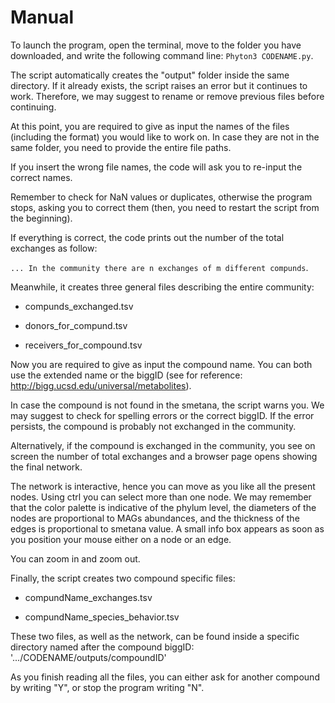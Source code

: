 # Manual

To launch the program, open the terminal, move to the folder you have downloaded, and write the following command line: `Phyton3 CODENAME.py`.

The script automatically creates the "output" folder inside the same directory. If it already exists, the script raises an error but it continues to work. Therefore, we may suggest to rename or remove previous files before continuing. 

At this point, you are required to give as input the names of the files (including the format) you would like to work on. In case they are not in the same folder, you need to provide the entire file paths. 

If you insert the wrong file names, the code will ask you to re-input the correct names.

Remember to check for NaN values or duplicates, otherwise the program stops, asking you to correct them (then, you need to restart the script from the beginning). 

If everything is correct, the code prints out the number of the total exchanges as follow: 

`... In the community there are n exchanges of m different compunds`.

Meanwhile, it creates three general files describing the entire community:

-  compunds_exchanged.tsv

-  donors_for_compund.tsv

-  receivers_for_compound.tsv

Now you are required to give as input the compound name. You can both use the extended name or the biggID (see for reference: http://bigg.ucsd.edu/universal/metabolites). 

In case the compound is not found in the smetana, the script warns you. We may suggest to check for spelling errors or the correct biggID. If the error persists, the compound is probably not exchanged in the community. 

Alternatively, if the compound is exchanged in the community, you see on screen the number of total exchanges and a browser page opens showing the final network.

The network is interactive, hence you can move as you like all the present nodes. Using ctrl you can select more than one node. We may remember that the color palette is indicative of the phylum level, the diameters of the nodes are proportional to MAGs abundances, and the thickness of the edges is proportional to smetana value. A small info box appears as soon as you position your mouse either on a node or an edge.
 
You can zoom in and zoom out. 

Finally, the script creates two compound specific files: 

-  compundName_exchanges.tsv

-  compundName_species_behavior.tsv

These two files, as well as the network, can be found inside a specific directory named after the compound biggID: '.../CODENAME/outputs/compoundID'

As you finish reading all the files, you can either ask for another compound by writing "Y", or stop the program writing "N".

